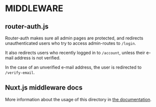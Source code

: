 # MIDDLEWARE

## router-auth.js

Router-auth makes sure all admin pages are protected, and redirects unauthenticated users who try to access admin-routes to `/login`.

It also redirects users who recently logged in to `/account`, unless their e-mail address is not verified.

In the case of an unverified e-mail address, the user is redirected to `/verify-email`.

## Nuxt.js middleware docs

More information about the usage of this directory in [the documentation](https://nuxtjs.org/guide/routing#middleware).
